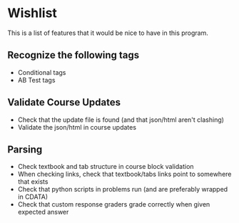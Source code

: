 # Wishlist

This is a list of features that it would be nice to have in this program.

## Recognize the following tags

- Conditional tags
- AB Test tags

## Validate Course Updates

- Check that the update file is found (and that json/html aren't clashing)
- Validate the json/html in course updates

## Parsing

- Check textbook and tab structure in course block validation
- When checking links, check that textbook/tabs links point to somewhere that exists
- Check that python scripts in problems run (and are preferably wrapped in CDATA)
- Check that custom response graders grade correctly when given expected answer
